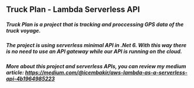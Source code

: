 ## Truck Plan - Lambda Serverless API
##### Truck Plan is a project that is tracking and proccessing GPS data of the truck voyage. 
##### The project is using serverless minimal API in .Net 6. With this way there is no need to use an API gateway while our API is running on the cloud.
##### More about this project and serverless APIs, you can review my medium article: https://medium.com/@icembakir/aws-lambda-as-a-serverless-api-4b1964985223

